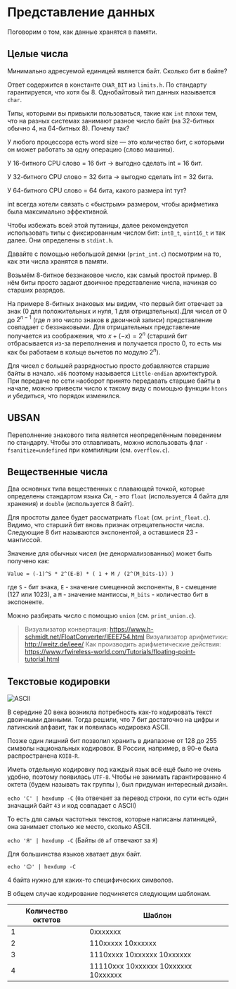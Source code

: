 # Представление данных

Поговорим о том, как данные хранятся в памяти.

## Целые числа

Минимально адресуемой единицей является байт. Сколько бит в байте? 

Ответ содержится в константе `CHAR_BIT` из `limits.h`. По стандарту гарантируется, что хотя бы 8. Однобайтовый тип данных называется `char`.

Типы, которыми вы привыкли пользоваться, такие как `int` плохи тем, что на разных системах занимают разное число байт (на 32-битных обычно 4, на 64-битных 8).
Почему так?

У любого процессора есть word size — это количество бит, с которыми он может работать за одну операцию (слово машины).

У 16-битного CPU слово = 16 бит → выгодно сделать int = 16 бит.

У 32-битного CPU слово = 32 бита → выгодно сделать int = 32 бита.

У 64-битного CPU слово = 64 бита, какого размера int тут?

int всегда хотели связать с «быстрым» размером, чтобы арифметика была максимально эффективной.

Чтобы избежать всей этой путаницы, далее рекомендуется использовать типы с фиксированным числом бит: `int8_t`, `uint16_t` и так далее. Они определены в `stdint.h`.

Давайте с помощью небольшой демки (`print_int.c`) посмотрим на то, как эти числа хранятся в памяти.

Возьмём 8-битное беззнаковое число, как самый простой пример. В нём биты просто задают двоичное представление числа, начиная со старших разрядов.

На примере 8-битных знаковых мы видим, что первый бит отвечает за знак (0 для положительных и нуля, 1 для отрицательных).Для чисел от $0$ до $2^{n-1}$ (где $n$ это число знаков в двоичной записи)  представление совпадает с беззнаковыми. Для отрицательных представление получается из соображения, что $x+(-x)=2^n$ (старший бит отбрасывается из-за переполнения и получается просто 0, то есть мы как бы работаем в кольце вычетов по модулю $2^n$). 

Для чисел с большей разрядностью просто добавляются старшие байты в начало. `x86` поэтому называется `Little-endian` архитектурой. При передаче по сети наоборот принято передавать старшие байты в начале, можно привести число к такому виду с помощью функции `htons` и убедиться, что порядок изменился.

## UBSAN

Переполнение знакового типа является неопределённым поведением по стандарту. Чтобы это отлавливать, можно использовать флаг ``-fsanitize=undefined`` при компиляции (см. ``overflow.c``).

## Вещественные числа

Два основных типа вещественных с плавающей точкой, которые определены стандартом языка Си, - это `float` (используется 4 байта для хранения) и `double` (используется 8 байт).

Для простоты далее будет рассматриать `float` (см. ``print_float.c``). Видимо, что старший бит вновь признак отрецательности числа. Следующие 8 бит называются экспонентой, а оставшиеся 23 - мантиссой.

Значение для обычных чисел (не денормализованных) может быть получено как:

```
Value = (-1)^S * 2^(E-B) * ( 1 + M / (2^(M_bits-1)) )
```
где `S` - бит знака, `E` - значение смещенной экспоненты, `B` - смещение (127 или 1023), а `M` - значение мантиссы, `M_bits` - количество бит в экспоненте.

Можно разбирать число с помощью ``union`` (см. ``print_union.c``).

> Визуализатор конвертация: https://www.h-schmidt.net/FloatConverter/IEEE754.html
> Визуализатор арифметики: http://weitz.de/ieee/
> Как производить арифметические действия: https://www.rfwireless-world.com/Tutorials/floating-point-tutorial.html


## Текстовые кодировки

![ASCII](ascii.png)

В середине 20 века возникла потребность как-то кодировать текст двоичными данными. Тогда решили, что 7 бит достаточно на цифры и латинский алфавит, так и появилась кодировка ASCII.

Позже один лишний бит позволил хранить в диапазоне от 128 до 255 символы национальных кодировок. В России, например, в 90-е была распространена `KOI8-R`.

Иметь отдельную кодировку под каждый язык всё ещё было не очень удобно, поэтому появилась `UTF-8`. Чтобы не занимать гарантированно 4 октета (будем называть так группы ), был придуман интересный дизайн. 

``echo 'C' | hexdump -C`` (`0a` отвечает за перевод строки, по сути есть один значащий байт `43` и код совпадает с ASCII)

То есть для самых частотных текстов, которые написаны латиницей, она занимает столько же место, сколько ASCII.

``echo 'Я' | hexdump -C`` (Байты `d0` `af` отвечают за `Я`)

Для большинства языков хватает двух байт.

``echo '😊' | hexdump -C`` 

4 байта нужно для каких-то специфических символов.

В общем случае кодирование подчиняется следующим шаблонам.

| Количество октетов | Шаблон |
|---|---|
|1|0xxxxxxx|
|2|110xxxxx 10xxxxxx|
|3|1110xxxx 10xxxxxx 10xxxxxx|
|4|11110xxx 10xxxxxx 10xxxxxx 10xxxxxx|
